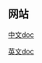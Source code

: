 
## 网站

[中文doc](https://redux-saga-in-chinese.js.org/)

[英文doc](https://redux-saga.js.org/docs/introduction/)